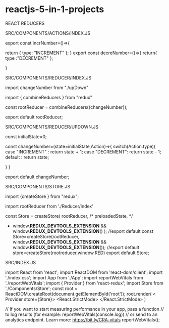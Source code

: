 # reactjs-5-in-1-projects

REACT REDUCERS

SRC/COMPONENTS/ACTIONS/INDEX.JS

export const incrNumber=()=>{

    
  return {  type: "INCREMENT"
};
}
export const decreNumber=()=>{
    return{
        type :"DECREMENT"
    };

}

SRC/COMPONENTS/REDUCER/INDEX.JS

import changeNumber from "./upDown"

import { combineReducers } from "redux"


 const rootReducer = combineReducers({changeNumber});

 
export default rootReducer;

SRC/COMPONENTS/REDUCER/UPDOWN.JS



const initialState=0;

const changeNumber=(state=initialState,Action)=>{
    switch(Action.type){
    case "INCREMENT" :  return state + 1;
    case "DECREMENT":  return state - 1;
    default : return state;

}
}

export default changeNumber;

SRC/COMPONENTS/STORE.JS

import {createStore } from "redux";

import rootReducer from './Reducer/index'

const Store = createStore(
    rootReducer, /* preloadedState, */
 +  window.__REDUX_DEVTOOLS_EXTENSION__ && window.__REDUX_DEVTOOLS_EXTENSION__()
  );
//export default  const Store=createStore(rootReducer,   window.__REDUX_DEVTOOLS_EXTENSION__ && window.__REDUX_DEVTOOLS_EXTENSION__());
//export default store=createStore(rootreducer,window.RED)
export default  Store;

SRC/INDEX.JS

import React from 'react';
import ReactDOM from 'react-dom/client';
import './index.css';
import App from './App';
import reportWebVitals from './reportWebVitals';
import { Provider } from 'react-redux';
import Store from './Components/Store';
const root = ReactDOM.createRoot(document.getElementById('root'));
root.render(
< Provider store={Store}>
  <React.StrictMode>
    <App />
  </React.StrictMode>
  </Provider>
)

// If you want to start measuring performance in your app, pass a function
// to log results (for example: reportWebVitals(console.log))
// or send to an analytics endpoint. Learn more: https://bit.ly/CRA-vitals
reportWebVitals();


